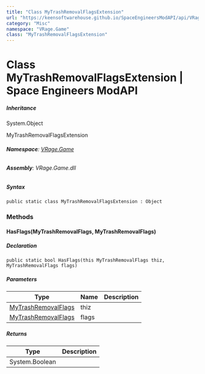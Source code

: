```yaml
---
title: "Class MyTrashRemovalFlagsExtension"
url: "https://keensoftwarehouse.github.io/SpaceEngineersModAPI/api/VRage.Game.MyTrashRemovalFlagsExtension.html"
category: "Misc"
namespace: "VRage.Game"
class: "MyTrashRemovalFlagsExtension"
---
```


# Class MyTrashRemovalFlagsExtension | Space Engineers ModAPI

##### Inheritance

System.Object

MyTrashRemovalFlagsExtension

###### **Namespace**: [VRage.Game](https://keensoftwarehouse.github.io/SpaceEngineersModAPI/api/VRage.Game.html)

###### **Assembly**: VRage.Game.dll

##### Syntax

```
public static class MyTrashRemovalFlagsExtension : Object
```

### Methods

#### HasFlags(MyTrashRemovalFlags, MyTrashRemovalFlags)

##### Declaration

```
public static bool HasFlags(this MyTrashRemovalFlags thiz, MyTrashRemovalFlags flags)
```

##### Parameters

| Type | Name | Description |
| --- | --- | --- |
| [MyTrashRemovalFlags](https://keensoftwarehouse.github.io/SpaceEngineersModAPI/api/VRage.Game.MyTrashRemovalFlags.html) | thiz |     |
| [MyTrashRemovalFlags](https://keensoftwarehouse.github.io/SpaceEngineersModAPI/api/VRage.Game.MyTrashRemovalFlags.html) | flags |     |

##### Returns

| Type | Description |
| --- | --- |
| System.Boolean |     |